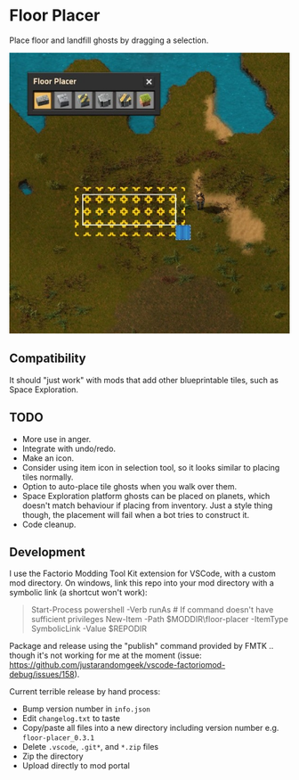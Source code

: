 # Floor Placer

Place floor and landfill ghosts by dragging a selection.

![Screenshot](https://raw.githubusercontent.com/xaviershay/factorio-mod-floor-placer/main/floor-placer-1.jpg)

## Compatibility

It should "just work" with mods that add other blueprintable tiles, such as Space Exploration.

## TODO

* More use in anger.
* Integrate with undo/redo.
* Make an icon.
* Consider using item icon in selection tool, so it looks similar to placing tiles normally.
* Option to auto-place tile ghosts when you walk over them.
* Space Exploration platform ghosts can be placed on planets, which doesn't match behaviour if
  placing from inventory. Just a style thing though, the placement will fail
  when a bot tries to construct it.
* Code cleanup.

## Development

I use the Factorio Modding Tool Kit extension for VSCode, with a custom mod
directory. On windows, link this repo into your mod directory with a symbolic
link (a shortcut won't work):

> Start-Process powershell -Verb runAs # If command doesn't have sufficient privileges
> New-Item -Path $MODDIR\floor-placer -ItemType SymbolicLink -Value $REPODIR

Package and release using the "publish" command provided by FMTK .. though it's
not working for me at the moment (issue:
https://github.com/justarandomgeek/vscode-factoriomod-debug/issues/158).

Current terrible release by hand process:

* Bump version number in `info.json`
* Edit `changelog.txt` to taste
* Copy/paste all files into a new directory including version number e.g. `floor-placer_0.3.1`
* Delete `.vscode`, `.git*`, and `*.zip` files
* Zip the directory
* Upload directly to mod portal